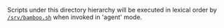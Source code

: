 Scripts under this directory hierarchy will be executed in lexical order by [`/srv/bamboo.sh`](../bamboo.sh) when invoked in 'agent' mode.